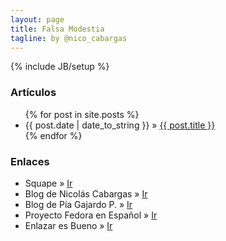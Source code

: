 ```yaml
---
layout: page
title: Falsa Modestia
tagline: by @nico_cabargas
---
```

{% include JB/setup %}

<h3>Artículos</h3>
<ul class="posts">
  {% for post in site.posts %}
    <li><span>{{ post.date | date_to_string }}</span> &raquo; <a href="{{ BASE_PATH }}{{ post.url }}">{{ post.title }}</a></li>
  {% endfor %}
</ul>

<h3>Enlaces</h3>
<ul class="links">
  <li><span>Squape</span> &raquo; <a href="http://www.squape.com/">Ir</a></li>
  <li><span>Blog de Nicolás Cabargas</span> &raquo; <a href="http://nicolascabargas.blogspot.com/">Ir</a></li>
  <li><span>Blog de Pía Gajardo P.</span> &raquo; <a href="http://pithaisautumn.wordpress.com/">Ir</a></li>
  <li><span>Proyecto Fedora en Español</span> &raquo; <a href="http://fedoraproject.org/es/">Ir</a></li>
  <li><span>Enlazar es Bueno</span> &raquo; <a href="http://www.enlazaresbueno.cl/">Ir</a></li>
</ul>
